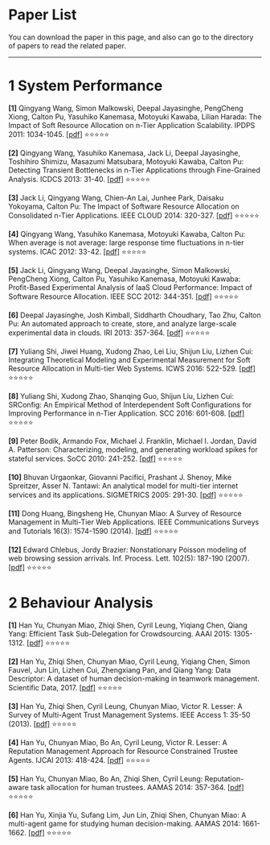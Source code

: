 # Paper List

You can download the paper in this page, and also can go to the directory of papers to read the related paper.

---------------------------------------

# 1 System Performance
**[1]** Qingyang Wang, Simon Malkowski, Deepal Jayasinghe, PengCheng Xiong, Calton Pu, Yasuhiko Kanemasa, Motoyuki Kawaba, Lilian Harada: The Impact of Soft Resource Allocation on n-Tier Application Scalability. IPDPS 2011: 1034-1045. [[pdf]](https://raw.githubusercontent.com/ZXD0328/paper/master/papers/system-performance/IPDPS-2011-The%20Impact%20of%20Soft%20Resource%20Allocation%20on%20n-Tier%20Application%20Scalability.pdf) :star::star::star::star::star:

**[2]** Qingyang Wang, Yasuhiko Kanemasa, Jack Li, Deepal Jayasinghe, Toshihiro Shimizu, Masazumi Matsubara, Motoyuki Kawaba, Calton Pu: Detecting Transient Bottlenecks in n-Tier Applications through Fine-Grained Analysis. ICDCS 2013: 31-40. [[pdf]](https://raw.githubusercontent.com/ZXD0328/paper/master/papers/system-performance/ICDCS-2013-Detecting%20Transient%20Bottlenecks%20in%20n-Tier%20Applications%20through%20Fine-Grained%20Analysis.pdf) :star::star::star::star::star:

**[3]** Jack Li, Qingyang Wang, Chien-An Lai, Junhee Park, Daisaku Yokoyama, Calton Pu:
The Impact of Software Resource Allocation on Consolidated n-Tier Applications. IEEE CLOUD 2014: 320-327. [[pdf]](https://raw.githubusercontent.com/ZXD0328/paper/master/papers/system-performance/Cloud-2014-The%20Impact%20of%20Software%20Resource%20Allocation%20on%20Consolidated%20n-Tier%20Applications.pdf) :star::star::star::star::star:

**[4]** Qingyang Wang, Yasuhiko Kanemasa, Motoyuki Kawaba, Calton Pu:
When average is not average: large response time fluctuations in n-tier systems. ICAC 2012: 33-42. [[pdf]](https://raw.githubusercontent.com/ZXD0328/paper/master/papers/system-performance/2012-ICAC-When%20Average%20is%20Not%20Average_%20Large%20Response%20Time%20Fluctuations%20in%20n-Tier%20Systems.pdf) :star::star::star::star::star:

**[5]** Jack Li, Qingyang Wang, Deepal Jayasinghe, Simon Malkowski, PengCheng Xiong, Calton Pu, Yasuhiko Kanemasa, Motoyuki Kawaba: Profit-Based Experimental Analysis of IaaS Cloud Performance: Impact of Software Resource Allocation. IEEE SCC 2012: 344-351. [[pdf]](https://raw.githubusercontent.com/ZXD0328/paper/master/papers/system-performance/2012-SCC-Profit-Based%20Experimental%20Analysis%20of%20IaaS%20Cloud%20Performance_%20Impact%20of%20Software%20Resource%20Allocation.pdf) :star::star::star::star::star:

**[6]** Deepal Jayasinghe, Josh Kimball, Siddharth Choudhary, Tao Zhu, Calton Pu: An automated approach to create, store, and analyze large-scale experimental data in clouds. IRI 2013: 357-364. [[pdf]](https://raw.githubusercontent.com/ZXD0328/paper/master/papers/system-performance/2013-iri-An%20Automated%20Approach%20to%20Create%2C%20Store%2C%20and%20Analyze%20Large-scale%20Experimental%20Data%20in%20Clouds.pdf) :star::star::star::star::star:

**[7]** Yuliang Shi, Jiwei Huang, Xudong Zhao, Lei Liu, Shijun Liu, Lizhen Cui: Integrating Theoretical Modeling and Experimental Measurement for Soft Resource Allocation in Multi-tier Web Systems. ICWS 2016: 522-529. [[pdf]](https://raw.githubusercontent.com/ZXD0328/paper/master/papers/system-performance/ICWS-2016-Integrating%20Theoretical%20Modeling%20and%20Experimental%20Measurement%20for%20Soft%20Resource%20Allocation%20in%20Multi-Tier%20Web%20Systems.pdf) :star::star::star::star::star:

**[8]** Yuliang Shi, Xudong Zhao, Shanqing Guo, Shijun Liu, Lizhen Cui: SRConfig: An Empirical Method of Interdependent Soft Configurations for Improving Performance in n-Tier Application. SCC 2016: 601-608. [[pdf]](https://raw.githubusercontent.com/ZXD0328/paper/master/papers/system-performance/SCC-2016-SRConfig_An%20Empirical%20Method%20of%20Interdependent%20Soft%20Configurations%20for%20Improving%20Performance%20in%20n-Tier%20Application.pdf) :star::star::star::star::star:

**[9]** Peter Bodík, Armando Fox, Michael J. Franklin, Michael I. Jordan, David A. Patterson: Characterizing, modeling, and generating workload spikes for stateful services. SoCC 2010: 241-252. [[pdf]](https://raw.githubusercontent.com/ZXD0328/paper/master/papers/system-performance/2010-SoCC10-Characterizing%2CModeling%2Cand%20Generatin%20Workload%20Spikes%20for%20Stateful%20Services.pdf) :star::star::star::star::star:

**[10]** Bhuvan Urgaonkar, Giovanni Pacifici, Prashant J. Shenoy, Mike Spreitzer, Asser N. Tantawi: An analytical model for multi-tier internet services and its applications. SIGMETRICS 2005: 291-30. [[pdf]](https://raw.githubusercontent.com/ZXD0328/paper/master/papers/system-performance/SIGMETRICS-2005-An%20Analytical%20Model%20for%20Multi-tier%20Internet%20Services%20and%20Its%20Applications.pdf) :star::star::star::star::star:

**[11]** Dong Huang, Bingsheng He, Chunyan Miao: A Survey of Resource Management in Multi-Tier Web Applications. IEEE Communications Surveys and Tutorials 16(3): 1574-1590 (2014). [[pdf]](https://raw.githubusercontent.com/ZXD0328/paper/master/papers/system-performance/IEEE%20Communications%20Surveys-2014-A%20Survey%20of%20Resource%20Management%20in%20Multi-Tier%20Web%20Applications.pdf) :star::star::star::star::star:

**[12]** Edward Chlebus, Jordy Brazier: Nonstationary Poisson modeling of web browsing session arrivals. Inf. Process. Lett. 102(5): 187-190 (2007). [[pdf]](https://raw.githubusercontent.com/ZXD0328/paper/master/papers/system-performance/Inf%20Process%20Lett-2007-Nonstationary%20Poisson%20modeling%20of%20web%20browsing%20session%20arrivalIs.pdf) :star::star::star::star::star:

# 2 Behaviour Analysis
**[1]** Han Yu, Chunyan Miao, Zhiqi Shen, Cyril Leung, Yiqiang Chen, Qiang Yang: Efficient Task Sub-Delegation for Crowdsourcing. AAAI 2015: 1305-1312. [[pdf]](https://raw.githubusercontent.com/ZXD0328/paper/master/papers/behaviour-analysis/Han%20Yu-AAAI2015-Efficient%20Task%20Sub-Delegation%20for%20Crowdsourcing.pdf) :star::star::star::star::star:

**[2]** Han Yu, Zhiqi Shen, Chunyan Miao, Cyril Leung, Yiqiang Chen, Simon Fauvel, Jun Lin, Lizhen Cui, Zhengxiang Pan, and Qiang Yang: Data Descriptor: A dataset of human decision-making in teamwork management. Scientific Data, 2017. [[pdf]](https://raw.githubusercontent.com/ZXD0328/paper/master/papers/behaviour-analysis/2017-sci-A%20dataset%20of%20human%20decision-making%20in%20teamwork%20management.pdf) :star::star::star::star::star:

**[3]** Han Yu, Zhiqi Shen, Cyril Leung, Chunyan Miao, Victor R. Lesser: A Survey of Multi-Agent Trust Management Systems. IEEE Access 1: 35-50 (2013). [[pdf]](https://raw.githubusercontent.com/ZXD0328/paper/master/papers/behaviour-analysis/IEEE%20Access-2013-A%20Survey%20of%20Multi-Agent%20Trust%20Management%20Systems.pdf) :star::star::star::star::star:

**[4]** Han Yu, Chunyan Miao, Bo An, Cyril Leung, Victor R. Lesser: A Reputation Management Approach for Resource Constrained Trustee Agents. IJCAI 2013: 418-424. [[pdf]](https://raw.githubusercontent.com/ZXD0328/paper/master/papers/behaviour-analysis/IJCAI-2013-A%20Reputation%20Management%20Approach%20for%20Resource%20Constrained%20Trustee%20Agents.pdf) :star::star::star::star::star:

**[5]** Han Yu, Chunyan Miao, Bo An, Zhiqi Shen, Cyril Leung: Reputation-aware task allocation for human trustees. AAMAS 2014: 357-364. [[pdf]](https://raw.githubusercontent.com/ZXD0328/paper/master/papers/behaviour-analysis/AAMAS-2014-Reputation-aware%20task%20allocation%20for%20human%20trustees.pdf) :star::star::star::star::star:

**[6]** Han Yu, Xinjia Yu, Sufang Lim, Jun Lin, Zhiqi Shen, Chunyan Miao: A multi-agent game for studying human decision-making. AAMAS 2014: 1661-1662. [[pdf]](https://raw.githubusercontent.com/ZXD0328/paper/master/papers/behaviour-analysis/AAMAS-2014-A%20multi-agent%20game%20for%20studying%20human%20decision-making.pdf) :star::star::star::star::star:
